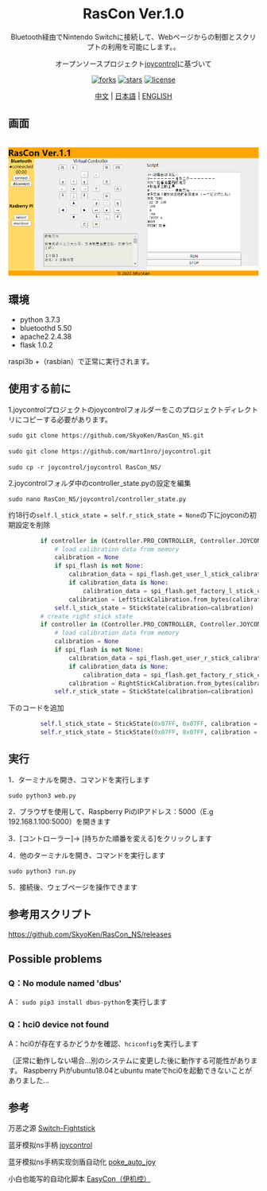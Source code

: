 <div align="center">
  <h1>RasCon Ver.1.0</h1>
  <p>Bluetooth経由でNintendo Switchに接続して、Webページからの制御とスクリプトの利用を可能にします。。</p>
  <p>オープンソースプロジェクト<a href="https://github.com/mart1nro/joycontrol">joycontrol</a>に基づいて</p>
  <p>
  <a href="https://github.com/SkyoKen/RasCon_NS"><img src="https://img.shields.io/github/forks/SkyoKen/RasCon_NS.svg" alt="forks"></a>
  <a href="https://github.com/SkyoKen/RasCon_NS"><img src="https://img.shields.io/github/stars/SkyoKen/RasCon_NS.svg" alt="stars"></a>
  <a href="https://github.com/SkyoKen/RasCon_NS"><img src="https://img.shields.io/github/license/SkyoKen/RasCon_NS.svg" alt="license"></a>
  </p>
  <p>
  <a href="README.md">中文</a> | 
  <a href="README_JP.md">日本語</a> | 
  <a href="README_EN.md">ENGLISH</a>
</p>
</div>

## 画面
<br/>
<img src="image.png">
<br/>

## 環境
* python 3.7.3
* bluetoothd 5.50
* apache2 2.4.38  
* flask 1.0.2 

raspi3b +（rasbian）で正常に実行されます。

## 使用する前に
1.joycontrolプロジェクトのjoycontrolフォルダーをこのプロジェクトディレクトリにコピーする必要があります。
```
sudo git clone https://github.com/SkyoKen/RasCon_NS.git

sudo git clone https://github.com/mart1nro/joycontrol.git

sudo cp -r joycontrol/joycontrol RasCon_NS/
```
2.joycontrolフォルダ中のcontroller_state.pyの設定を編集
```
sudo nano RasCon_NS/joycontrol/controller_state.py
```
约18行の`self.l_stick_state = self.r_stick_state = None`の下にjoyconの初期設定を削除
```python
         if controller in (Controller.PRO_CONTROLLER, Controller.JOYCON_L):
             # load calibration data from memory
             calibration = None
             if spi_flash is not None:
                 calibration_data = spi_flash.get_user_l_stick_calibration()
                 if calibration_data is None:
                     calibration_data = spi_flash.get_factory_l_stick_calibration()
                 calibration = LeftStickCalibration.from_bytes(calibration_data)
             self.l_stick_state = StickState(calibration=calibration)
         # create right stick state
         if controller in (Controller.PRO_CONTROLLER, Controller.JOYCON_R):
             # load calibration data from memory
             calibration = None
             if spi_flash is not None:
                 calibration_data = spi_flash.get_user_r_stick_calibration()
                 if calibration_data is None:
                     calibration_data = spi_flash.get_factory_r_stick_calibration()
                 calibration = RightStickCalibration.from_bytes(calibration_data)
             self.r_stick_state = StickState(calibration=calibration)
```
下のコードを追加
```python
         self.l_stick_state = StickState(0x07FF, 0x07FF, calibration = _StickCalibration(0x07FF, 0x07FF, 0x07FF, 0x07FF, 0x07FF, 0x07FF))
         self.r_stick_state = StickState(0x07FF, 0x07FF, calibration = _StickCalibration(0x07FF, 0x07FF, 0x07FF, 0x07FF, 0x07FF, 0x07FF))
```
## 実行
1．ターミナルを開き、コマンドを実行します
```
sudo python3 web.py
```
2．ブラウザを使用して、Raspberry PiのIPアドレス：5000（E.g 192.168.1.100:5000）を開きます

3．[コントローラー]-> [持ちかた順番を変える]をクリックします

4．他のターミナルを開き、コマンドを実行します
```
sudo python3 run.py
```
5．接続後、ウェブページを操作できます

## 参考用スクリプト
https://github.com/SkyoKen/RasCon_NS/releases

## Possible problems

### Q：No module named 'dbus'

A： `sudo pip3 install dbus-python`を実行します

### Q：hci0 device not found
A：hci0が存在するかどうかを確認、`hciconfig`を実行します

（正常に動作しない場合...別のシステムに変更した後に動作する可能性があります。 Raspberry Piがubuntu18.04とubuntu mateでhci0を起動できないことがありました...

## 参考
万恶之源 [Switch-Fightstick](https://github.com/progmem/Switch-Fightstick)

蓝牙模拟ns手柄 [joycontrol](https://github.com/mart1nro/joycontrol)

蓝牙模拟ns手柄实现剑盾自动化 [poke_auto_joy](https://github.com/xxwsL/poke_auto_joy)

小白也能写的自动化脚本 [EasyCon（伊机控）](https://github.com/nukieberry/PokemonTycoon)



